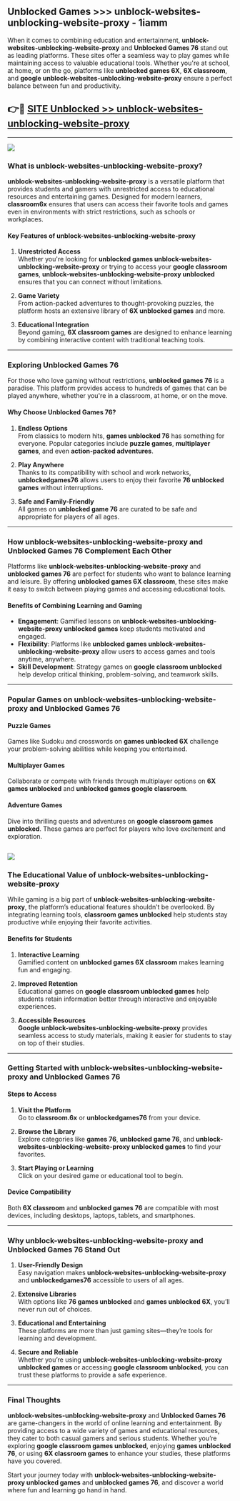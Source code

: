 ## Unblocked Games >>> unblock-websites-unblocking-website-proxy - 1iamm 

When it comes to combining education and entertainment, **unblock-websites-unblocking-website-proxy** and **Unblocked Games 76** stand out as leading platforms. These sites offer a seamless way to play games while maintaining access to valuable educational tools. Whether you're at school, at home, or on the go, platforms like **unblocked games 6X**, **6X classroom**, and **google unblock-websites-unblocking-website-proxy** ensure a perfect balance between fun and productivity.
## 👉🔴 [SITE Unblocked >> unblock-websites-unblocking-website-proxy](http://premium.freeplayer.one?title=unblock-websites-unblocking-website-proxy&ref=22JU)
---
<a href="http://premium.freeplayer.one?title=unblock-websites-unblocking-website-proxy&ref=22JU/"><img src="https://github.com/user-attachments/assets/438f12ca-57a4-47a3-8ead-c64da593a1e5"/></a>
### What is unblock-websites-unblocking-website-proxy?  

**unblock-websites-unblocking-website-proxy** is a versatile platform that provides students and gamers with unrestricted access to educational resources and entertaining games. Designed for modern learners, **classroom6x** ensures that users can access their favorite tools and games even in environments with strict restrictions, such as schools or workplaces.  

#### Key Features of unblock-websites-unblocking-website-proxy  

1. **Unrestricted Access**  
   Whether you're looking for **unblocked games unblock-websites-unblocking-website-proxy** or trying to access your **google classroom games**, **unblock-websites-unblocking-website-proxy unblocked** ensures that you can connect without limitations.  

2. **Game Variety**  
   From action-packed adventures to thought-provoking puzzles, the platform hosts an extensive library of **6X unblocked games** and more.  

3. **Educational Integration**  
   Beyond gaming, **6X classroom games** are designed to enhance learning by combining interactive content with traditional teaching tools.  



---

### Exploring Unblocked Games 76  

For those who love gaming without restrictions, **unblocked games 76** is a paradise. This platform provides access to hundreds of games that can be played anywhere, whether you're in a classroom, at home, or on the move.  

#### Why Choose Unblocked Games 76?  

1. **Endless Options**  
   From classics to modern hits, **games unblocked 76** has something for everyone. Popular categories include **puzzle games**, **multiplayer games**, and even **action-packed adventures**.  

2. **Play Anywhere**  
   Thanks to its compatibility with school and work networks, **unblockedgames76** allows users to enjoy their favorite **76 unblocked games** without interruptions.  

3. **Safe and Family-Friendly**  
   All games on **unblocked game 76** are curated to be safe and appropriate for players of all ages.  

---

### How unblock-websites-unblocking-website-proxy and Unblocked Games 76 Complement Each Other  

Platforms like **unblock-websites-unblocking-website-proxy** and **unblocked games 76** are perfect for students who want to balance learning and leisure. By offering **unblocked games 6X classroom**, these sites make it easy to switch between playing games and accessing educational tools.  

#### Benefits of Combining Learning and Gaming  

- **Engagement**: Gamified lessons on **unblock-websites-unblocking-website-proxy unblocked games** keep students motivated and engaged.  
- **Flexibility**: Platforms like **unblocked games unblock-websites-unblocking-website-proxy** allow users to access games and tools anytime, anywhere.  
- **Skill Development**: Strategy games on **google classroom unblocked** help develop critical thinking, problem-solving, and teamwork skills.  

---

### Popular Games on unblock-websites-unblocking-website-proxy and Unblocked Games 76  

#### Puzzle Games  

Games like Sudoku and crosswords on **games unblocked 6X** challenge your problem-solving abilities while keeping you entertained.  

#### Multiplayer Games  

Collaborate or compete with friends through multiplayer options on **6X games unblocked** and **unblocked games google classroom**.  

#### Adventure Games  

Dive into thrilling quests and adventures on **google classroom games unblocked**. These games are perfect for players who love excitement and exploration.  

<a href="http://download.freeplayer.one?title=unblock-websites-unblocking-website-proxy&ref=23D/"><img src="https://github.com/user-attachments/assets/fe0c3e91-c8e1-489c-acf0-e2f614c12fb8"/></a>
---

### The Educational Value of unblock-websites-unblocking-website-proxy  

While gaming is a big part of **unblock-websites-unblocking-website-proxy**, the platform’s educational features shouldn’t be overlooked. By integrating learning tools, **classroom games unblocked** help students stay productive while enjoying their favorite activities.  

#### Benefits for Students  

1. **Interactive Learning**  
   Gamified content on **unblocked games 6X classroom** makes learning fun and engaging.  

2. **Improved Retention**  
   Educational games on **google classroom unblocked games** help students retain information better through interactive and enjoyable experiences.  

3. **Accessible Resources**  
   **Google unblock-websites-unblocking-website-proxy** provides seamless access to study materials, making it easier for students to stay on top of their studies.  

---

### Getting Started with unblock-websites-unblocking-website-proxy and Unblocked Games 76  

#### Steps to Access  

1. **Visit the Platform**  
   Go to **classroom.6x** or **unblockedgames76** from your device.  

2. **Browse the Library**  
   Explore categories like **games 76**, **unblocked game 76**, and **unblock-websites-unblocking-website-proxy unblocked games** to find your favorites.  

3. **Start Playing or Learning**  
   Click on your desired game or educational tool to begin.  

#### Device Compatibility  

Both **6X classroom** and **unblocked games 76** are compatible with most devices, including desktops, laptops, tablets, and smartphones.  

---

### Why unblock-websites-unblocking-website-proxy and Unblocked Games 76 Stand Out  

1. **User-Friendly Design**  
   Easy navigation makes **unblock-websites-unblocking-website-proxy** and **unblockedgames76** accessible to users of all ages.  

2. **Extensive Libraries**  
   With options like **76 games unblocked** and **games unblocked 6X**, you’ll never run out of choices.  

3. **Educational and Entertaining**  
   These platforms are more than just gaming sites—they’re tools for learning and development.  

4. **Secure and Reliable**  
   Whether you’re using **unblock-websites-unblocking-website-proxy unblocked games** or accessing **google classroom unblocked**, you can trust these platforms to provide a safe experience.  

---

### Final Thoughts  

**unblock-websites-unblocking-website-proxy** and **Unblocked Games 76** are game-changers in the world of online learning and entertainment. By providing access to a wide variety of games and educational resources, they cater to both casual gamers and serious students. Whether you’re exploring **google classroom games unblocked**, enjoying **games unblocked 76**, or using **6X classroom games** to enhance your studies, these platforms have you covered.  

Start your journey today with **unblock-websites-unblocking-website-proxy unblocked games** and **unblocked games 76**, and discover a world where fun and learning go hand in hand.  